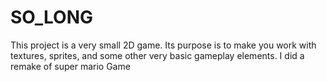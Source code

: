 # SO_LONG

This project is a very small 2D game.
Its purpose is to make you work with textures, sprites,
and some other very basic gameplay elements.
I did a remake of super mario Game
